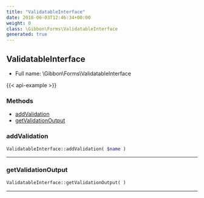 ```yaml
---
title: "ValidatableInterface"
date: 2018-06-03T12:46:34+00:00
weight: 0
class: \Gibbon\Forms\ValidatableInterface
generated: true
---
```


## ValidatableInterface





* Full name: \Gibbon\Forms\ValidatableInterface

{{< api-example >}} 



### Methods

- [addValidation](#addvalidation)
- [getValidationOutput](#getvalidationoutput)




### addValidation



```php
ValidatableInterface::addValidation( $name )
```









---

### getValidationOutput



```php
ValidatableInterface::getValidationOutput( )
```









---

